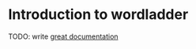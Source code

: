 # Introduction to wordladder

TODO: write [great documentation](http://jacobian.org/writing/great-documentation/what-to-write/)
